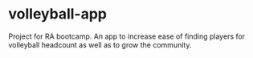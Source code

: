 # volleyball-app
Project for RA bootcamp. An app to increase ease of finding players for volleyball headcount as well as to grow the community. 
